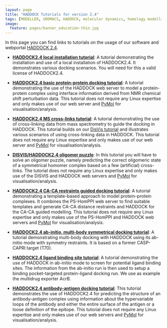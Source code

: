 ```yaml
---
layout: page
title: "HADDOCK Tutorials for version 2.4"
tags: [MODELLER, GROMACS, HADDOCK, molecular dynamics, homology modelling, docking, p53, MDM2]
image:
  feature: pages/banner_education-thin.jpg
---
```

In this page you can find links to tutorials on the usage of our software and webportal [HADDOCK 2.4](https://wenmr.science.uu.nl/haddock2.4/).

* [**HADDOCK2.4 local installation tutorial**](/education/HADDOCK24/HADDOCK24-local-tutorial):
  A tutorial demonstrating the installation and use of a local installation of HADDOCK2.4. It demonstrates various docking scenarios.
  You will need for this a valid license of HADDOCK2.4.

* [**HADDOCK2.4 basic protein-protein docking tutorial**](/education/HADDOCK24/HADDOCK24-protein-protein-basic):
  A tutorial demonstrating the use of the HADDOCK web server to model a protein-protein complex using interface information derived from NMR chemical shift perturbation data.
  This tutorial does not require any Linux expertise and only makes use of our web server and [PyMol](http://www.pymol.org) for visualisation/analysis.

* [**HADDOCK2.4 MS cross-links tutorial**](/education/HADDOCK24/HADDOCK24-Xlinks):
  A tutorial demonstrating the use of cross-linking data from mass spectrometry to guide the docking in HADDOCK.
  This tutorial builds on our [DisVis tutorial](/education/Others/disvis-webserver/) and illustrates various scenarios of using
  cross-linking data in HADDOCK.
  This tutorial does not require any Linux expertise and only makes use of our web server and [PyMol](http://www.pymol.org) for visualisation/analysis.

* [**DISVIS/HADDOCK2.4 oligomer puzzle**](/education/HADDOCK24/XL-MS-oligomer):
  In this tutorial you will have to solve an oligomer puzzle, namely predicting the correct oligomeric state
  of a symmetrical homomer complex based on a few (artificial) cross-links.
  The tutorial does not require any Linux expertise and only makes use of the DISVIS and HADDOCK web servers and [PyMol](http://www.pymol.org) for visualisation/analysis.

* [**HADDOCK2.4 CA-CA restraints guided docking tutorial**](/education/HADDOCK24/HADDOCK24-CACA-guided):
  A tutorial demonstrating a template-based approach to model protein-protein complexes. It combines the PS-HomPPI web server to find suitable templates and generate CA-CA distance restraints and HADDOCK for the CA-CA guided modelling.
  This tutorial does not require any Linux expertise and only makes use of the PS-HomPPI and HADDOCK web servers and [PyMol](http://www.pymol.org) for visualisation/analysis.

* [**HADDOCK2.4 ab-initio, multi-body symmetrical docking tutorial**](/education/HADDOCK24/HADDOCK24-CASP-CAPRI-T70):
  A tutorial demonstrating multi-body docking with HADDOCK using its ab-initio mode with symmetry restraints.
  It is based on a former CASP-CAPRI target (T70).

* [**HADDOCK2.4 ligand binding site tutorial**](/education/HADDOCK24/HADDOCK24-binding-sites):
  A tutorial demonstrating the use of HADDOCK in ab-initio mode to screen for potential ligand binding sites.
  The information from the ab-initio run is then used to setup a binding pocket-targeted protein-ligand docking run.
  We use as example the multidrug exporter AcrB.
  
* [**HADDOCK2.4 antibody-antigen docking tutorial**](/education/HADDOCK24/HADDOCK24-antibody-antigen):
  This tutorial demonstrates the use of HADDOCK2.4 for predicting the structure of an antibody-antigen complex using information 
  about the hypervariable loops of the antibody and either the entire surface of the antigen or a loose definition of the epitope.
  This tutorial does not require any Linux expertise and only makes use of our web servers and [PyMol](http://www.pymol.org) for visualisation/analysis.

